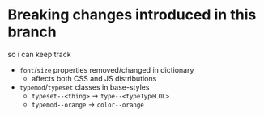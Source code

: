 # Breaking changes introduced in this branch
so i can keep track

- `font`/`size` properties removed/changed in dictionary
    - affects both CSS and JS distributions
- `typemod`/`typeset` classes in base-styles
    - `typeset--<thing>` -> `type--<typeTypeLOL>`
    - `typemod--orange` -> `color--orange`
